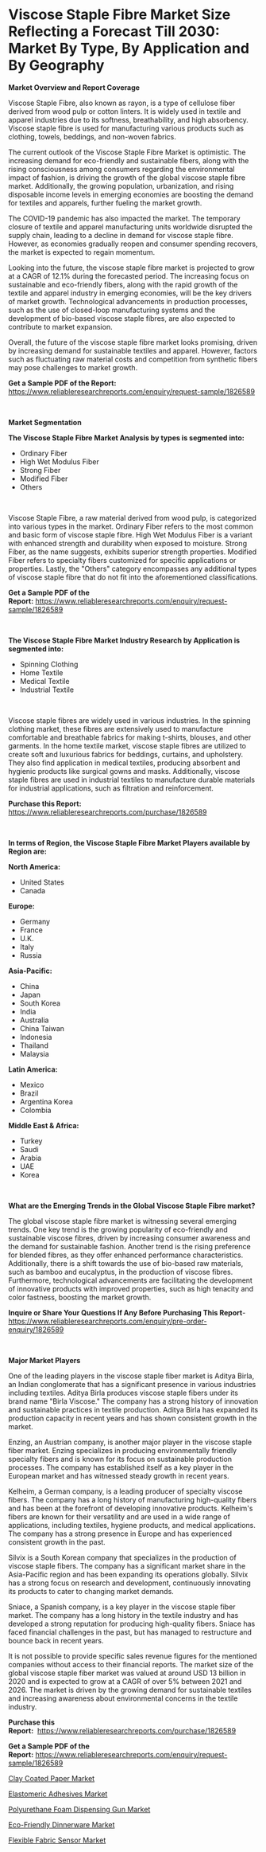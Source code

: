 <p><h1>Viscose Staple Fibre Market Size Reflecting a Forecast Till 2030: Market By Type, By Application and By Geography</h1></p><p><strong>Market Overview and Report Coverage</strong></p>
<p><p>Viscose Staple Fibre, also known as rayon, is a type of cellulose fiber derived from wood pulp or cotton linters. It is widely used in textile and apparel industries due to its softness, breathability, and high absorbency. Viscose staple fibre is used for manufacturing various products such as clothing, towels, beddings, and non-woven fabrics.</p><p>The current outlook of the Viscose Staple Fibre Market is optimistic. The increasing demand for eco-friendly and sustainable fibers, along with the rising consciousness among consumers regarding the environmental impact of fashion, is driving the growth of the global viscose staple fibre market. Additionally, the growing population, urbanization, and rising disposable income levels in emerging economies are boosting the demand for textiles and apparels, further fueling the market growth.</p><p>The COVID-19 pandemic has also impacted the market. The temporary closure of textile and apparel manufacturing units worldwide disrupted the supply chain, leading to a decline in demand for viscose staple fibre. However, as economies gradually reopen and consumer spending recovers, the market is expected to regain momentum.</p><p>Looking into the future, the viscose staple fibre market is projected to grow at a CAGR of 12.1% during the forecasted period. The increasing focus on sustainable and eco-friendly fibers, along with the rapid growth of the textile and apparel industry in emerging economies, will be the key drivers of market growth. Technological advancements in production processes, such as the use of closed-loop manufacturing systems and the development of bio-based viscose staple fibres, are also expected to contribute to market expansion.</p><p>Overall, the future of the viscose staple fibre market looks promising, driven by increasing demand for sustainable textiles and apparel. However, factors such as fluctuating raw material costs and competition from synthetic fibers may pose challenges to market growth.</p></p>
<p><strong>Get a Sample PDF of the Report:</strong> <a href="https://www.reliableresearchreports.com/enquiry/request-sample/1826589">https://www.reliableresearchreports.com/enquiry/request-sample/1826589</a></p>
<p>&nbsp;</p>
<p><strong>Market Segmentation</strong></p>
<p><strong>The Viscose Staple Fibre Market Analysis by types is segmented into:</strong></p>
<p><ul><li>Ordinary Fiber</li><li>High Wet Modulus Fiber</li><li>Strong Fiber</li><li>Modified Fiber</li><li>Others</li></ul></p>
<p>&nbsp;</p>
<p><p>Viscose Staple Fibre, a raw material derived from wood pulp, is categorized into various types in the market. Ordinary Fiber refers to the most common and basic form of viscose staple fibre. High Wet Modulus Fiber is a variant with enhanced strength and durability when exposed to moisture. Strong Fiber, as the name suggests, exhibits superior strength properties. Modified Fiber refers to specialty fibers customized for specific applications or properties. Lastly, the "Others" category encompasses any additional types of viscose staple fibre that do not fit into the aforementioned classifications.</p></p>
<p><strong>Get a Sample PDF of the Report:</strong>&nbsp;<a href="https://www.reliableresearchreports.com/enquiry/request-sample/1826589">https://www.reliableresearchreports.com/enquiry/request-sample/1826589</a></p>
<p>&nbsp;</p>
<p><strong>The Viscose Staple Fibre Market Industry Research by Application is segmented into:</strong></p>
<p><ul><li>Spinning Clothing</li><li>Home Textile</li><li>Medical Textile</li><li>Industrial Textile</li></ul></p>
<p>&nbsp;</p>
<p><p>Viscose staple fibres are widely used in various industries. In the spinning clothing market, these fibres are extensively used to manufacture comfortable and breathable fabrics for making t-shirts, blouses, and other garments. In the home textile market, viscose staple fibres are utilized to create soft and luxurious fabrics for beddings, curtains, and upholstery. They also find application in medical textiles, producing absorbent and hygienic products like surgical gowns and masks. Additionally, viscose staple fibres are used in industrial textiles to manufacture durable materials for industrial applications, such as filtration and reinforcement.</p></p>
<p><strong>Purchase this Report:</strong>&nbsp; <a href="https://www.reliableresearchreports.com/purchase/1826589">https://www.reliableresearchreports.com/purchase/1826589</a></p>
<p>&nbsp;</p>
<p><strong>In terms of Region, the Viscose Staple Fibre Market Players available by Region are:</strong></p>
<p>
    <p> <strong> North America: </strong>
        <ul>
            <li>United States</li>
            <li>Canada</li>
        </ul>
        </p> 
    <p> <strong> Europe: </strong>
        <ul>
            <li>Germany</li>
            <li>France</li>
            <li>U.K.</li>
            <li>Italy</li>
            <li>Russia</li>
        </ul>
        </p> 
    <p> <strong> Asia-Pacific: </strong>
        <ul>
            <li>China</li>
            <li>Japan</li>
            <li>South Korea</li>
            <li>India</li>
            <li>Australia</li>
            <li>China Taiwan</li>
            <li>Indonesia</li>
            <li>Thailand</li>
            <li>Malaysia</li>
        </ul>
        </p> 
    <p> <strong> Latin America: </strong>
        <ul>
            <li>Mexico</li>
            <li>Brazil</li>
            <li>Argentina Korea</li>
            <li>Colombia</li>
        </ul>
        </p> 
    <p> <strong> Middle East & Africa: </strong>
        <ul>
            <li>Turkey</li>
            <li>Saudi</li>
            <li>Arabia</li>
            <li>UAE</li>
            <li>Korea</li>
        </ul>
    </p>
    </p>
<p>&nbsp;</p>
<p><strong>What are the Emerging Trends in the Global Viscose Staple Fibre market?</strong></p>
<p><p>The global viscose staple fibre market is witnessing several emerging trends. One key trend is the growing popularity of eco-friendly and sustainable viscose fibres, driven by increasing consumer awareness and the demand for sustainable fashion. Another trend is the rising preference for blended fibres, as they offer enhanced performance characteristics. Additionally, there is a shift towards the use of bio-based raw materials, such as bamboo and eucalyptus, in the production of viscose fibres. Furthermore, technological advancements are facilitating the development of innovative products with improved properties, such as high tenacity and color fastness, boosting the market growth.</p></p>
<p><strong>Inquire or Share Your Questions If Any Before Purchasing This Report</strong>- <a href="https://www.reliableresearchreports.com/enquiry/pre-order-enquiry/1826589">https://www.reliableresearchreports.com/enquiry/pre-order-enquiry/1826589</a></p>
<p>&nbsp;</p>
<p><strong>Major Market Players</strong></p>
<p><p>One of the leading players in the viscose staple fiber market is Aditya Birla, an Indian conglomerate that has a significant presence in various industries including textiles. Aditya Birla produces viscose staple fibers under its brand name "Birla Viscose." The company has a strong history of innovation and sustainable practices in textile production. Aditya Birla has expanded its production capacity in recent years and has shown consistent growth in the market.</p><p>Enzing, an Austrian company, is another major player in the viscose staple fiber market. Enzing specializes in producing environmentally friendly specialty fibers and is known for its focus on sustainable production processes. The company has established itself as a key player in the European market and has witnessed steady growth in recent years.</p><p>Kelheim, a German company, is a leading producer of specialty viscose fibers. The company has a long history of manufacturing high-quality fibers and has been at the forefront of developing innovative products. Kelheim's fibers are known for their versatility and are used in a wide range of applications, including textiles, hygiene products, and medical applications. The company has a strong presence in Europe and has experienced consistent growth in the past.</p><p>Silvix is a South Korean company that specializes in the production of viscose staple fibers. The company has a significant market share in the Asia-Pacific region and has been expanding its operations globally. Silvix has a strong focus on research and development, continuously innovating its products to cater to changing market demands.</p><p>Sniace, a Spanish company, is a key player in the viscose staple fiber market. The company has a long history in the textile industry and has developed a strong reputation for producing high-quality fibers. Sniace has faced financial challenges in the past, but has managed to restructure and bounce back in recent years.</p><p>It is not possible to provide specific sales revenue figures for the mentioned companies without access to their financial reports. The market size of the global viscose staple fiber market was valued at around USD 13 billion in 2020 and is expected to grow at a CAGR of over 5% between 2021 and 2026. The market is driven by the growing demand for sustainable textiles and increasing awareness about environmental concerns in the textile industry.</p></p>
<p><strong>Purchase this Report:</strong>&nbsp;&nbsp;<a href="https://www.reliableresearchreports.com/purchase/1826589">https://www.reliableresearchreports.com/purchase/1826589</a></p>
<p></p>
<p><strong>Get a Sample PDF of the Report:</strong>&nbsp;<a href="https://www.reliableresearchreports.com/enquiry/request-sample/1826589">https://www.reliableresearchreports.com/enquiry/request-sample/1826589</a></p>
<p><p><a href="https://github.com/abbypearson7765/Market-Research-Report-List-1/blob/main/clay-coated-paper-market.md">Clay Coated Paper Market</a></p><p><a href="https://github.com/dziulagalemab/Market-Research-Report-List-1/blob/main/elastomeric-adhesives-market.md">Elastomeric Adhesives Market</a></p><p><a href="https://medium.com/@linabernier/polyurethane-foam-dispensing-gun-market-insight-market-trends-growth-forecasted-from-2023-to-9f24ff938d50">Polyurethane Foam Dispensing Gun Market</a></p><p><a href="https://medium.com/@lisasanchez1968/eco-friendly-dinnerware-market-share-evolution-and-market-growth-trends-2023-2030-bed2650af0f0">Eco-Friendly Dinnerware Market</a></p><p><a href="https://medium.com/@joycelucas56/decoding-flexible-fabric-sensor-market-metrics-market-share-trends-and-growth-patterns-72f64c86e1be">Flexible Fabric Sensor Market</a></p></p>